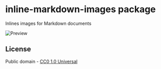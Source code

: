# inline-markdown-images package

Inlines images for Markdown documents

![Preview](https://raw.githubusercontent.com/some-atom/inline-markdown-images/master/preview.gif)

## License

Public domain - [CC0 1.0 Universal](https://creativecommons.org/publicdomain/zero/1.0/)
